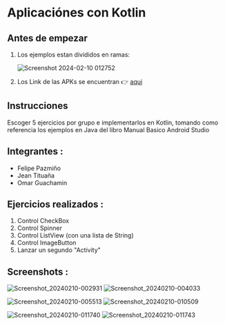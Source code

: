 # Aplicaciónes con Kotlin

## Antes de empezar

<ol>
<li>Los ejemplos estan divididos en ramas: </li>

![Screenshot 2024-02-10 012752](https://github.com/Jeant10/ejercicios_kotlin/assets/74752987/b8f41823-9e59-4168-a31d-2dd5cae97518)

<li>Los Link de las APKs se encuentran 👉 <a href="https://drive.google.com/drive/folders/1cIdjx8iGxfcBPAvxQaHg9aaRPCoPIvkO?usp=drive_link.">aqui</a></li>
</ol>

## Instrucciones

Escoger 5 ejercicios por grupo e implementarlos en Kotlin, tomando como referencia los ejemplos en Java del libro Manual Basico Android Studio<br>

## Integrantes :

<ul>
<li>Felipe Pazmiño</li>
<li>Jean Tituaña</li>
<li>Omar Guachamin</li>
</ul>

## Ejercicios realizados :

<ol>
<li>Control CheckBox</li>
<li>Control Spinner</li>
<li>Control ListView (con una lista de String)</li>
<li>Control ImageButton</li>
<li>Lanzar un segundo "Activity"</li>
</ol>

## Screenshots :

![Screenshot_20240210-002931](https://github.com/Jeant10/ejercicios_kotlin/assets/74752987/ac5f1d68-2639-458b-a8fa-c093eec2a382) ![Screenshot_20240210-004033](https://github.com/Jeant10/ejercicios_kotlin/assets/74752987/b5736c10-816a-4ca9-a422-098d42de5b0f)


![Screenshot_20240210-005513](https://github.com/Jeant10/ejercicios_kotlin/assets/74752987/0e8868a8-65eb-45f5-99b4-e9808aaebac9) ![Screenshot_20240210-010509](https://github.com/Jeant10/ejercicios_kotlin/assets/74752987/af4c9f37-6568-4192-a3af-39d2bf5ace64)


![Screenshot_20240210-011740](https://github.com/Jeant10/ejercicios_kotlin/assets/74752987/ac45af69-c8cc-4e97-a85e-2bcb0fa16fa2) ![Screenshot_20240210-011743](https://github.com/Jeant10/ejercicios_kotlin/assets/74752987/e8fcb2de-3b8b-47b8-86a6-44dc81ef5ab5)
